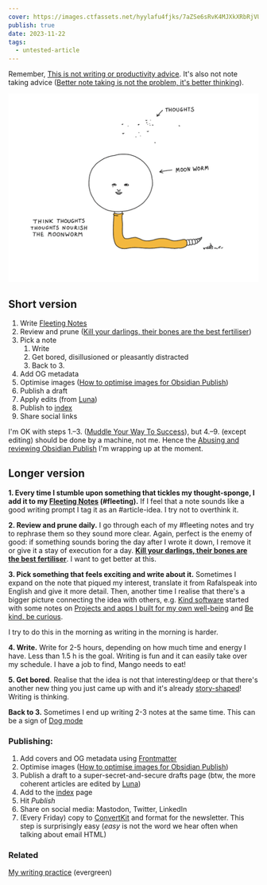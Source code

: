 ```yaml
---
cover: https://images.ctfassets.net/hyylafu4fjks/7aZSe6sRvK4MJXkXRbRjVU/9fcecb1c157e85ac43bdf1b2caed66a7/Untitled_Artwork_5.png
publish: true
date: 2023-11-22
tags:
  - untested-article
---
```

Remember, [This is not writing or productivity advice](<../This is not writing or productivity advice>). It's also not note taking advice ([Better note taking is not the problem, it's better thinking](<../Better note taking is not the problem, it's better thinking>)). 

![354](moonworm.webp)

## Short version

1. Write [Fleeting Notes](<../Fleeting Notes>)
2. Review and prune ([Kill your darlings, their bones are the best fertiliser](<../Kill your darlings, their bones are the best fertiliser>))
3. Pick a note
	1. Write
	2. Get bored, disillusioned or pleasantly distracted
	3. Back to 3.
4. Add OG metadata
5. Optimise images ([How to optimise images for Obsidian Publish](<../How to optimise images for Obsidian Publish>))
6. Publish a draft
7. Apply edits (from [Luna](https://www.lunifer.net))
8. Publish to [index](<../index>)
9. Share social links

I'm OK with steps 1.–3. ([Muddle Your Way To Success](<../Muddle Your Way To Success>)), but 4.–9. (except editing) should be done by a machine, not me. Hence the [Abusing and reviewing Obsidian Publish](<../Abusing and reviewing Obsidian Publish>) I'm wrapping up at the moment.

## Longer version

**1\. Every time I stumble upon something that tickles my thought-sponge, I add it to my [Fleeting Notes](<../Fleeting Notes>) (\#fleeting).** If I feel that a note sounds like a good writing prompt I tag it as an \#article-idea. I try not to overthink it.

**2\. Review and prune daily.** I go through each of my \#fleeting notes and try to rephrase them so they sound more clear. Again, perfect is the enemy of good: if something sounds boring the day after I wrote it down, I remove it or give it a stay of execution for a day. **[Kill your darlings, their bones are the best fertiliser](<../Kill your darlings, their bones are the best fertiliser>)**. I want to get better at this.

**3\. Pick something that feels exciting and write about it.** Sometimes I expand on the note that piqued my interest, translate it from Rafalspeak into English and give it more detail. Then, another time I realise that there's a bigger picture connecting the idea with others, e.g. [Kind software](<../Kind software>) started with some notes on [Projects and apps I built for my own well-being](<../Projects and apps I built for my own well-being>) and [Be kind, be curious](<../Be kind, be curious>). 

I try to do this in the morning as writing in the morning is harder.

**4\. Write.** Write for 2-5 hours, depending on how much time and energy I have. Less than 1.5 h is the goal. Writing is fun and it can easily take over my schedule. I have a job to find, Mango needs to eat!

**5\. Get bored**. Realise that the idea is not that interesting/deep or that there's another new thing you just came up with and it's already [story-shaped](<../Stories Help Us Learn, Teach and Remember>)! Writing is thinking.

**Back to 3.** Sometimes I end up writing 2-3 notes at the same time. This can be a sign of [Dog mode](<../Dog mode>)

### Publishing:

1. Add covers and OG metadata using [Frontmatter](https://frontmatter.codes/docs/markdown)
2. Optimise images ([How to optimise images for Obsidian Publish](<../How to optimise images for Obsidian Publish>))
3. Publish a draft to a super-secret-and-secure drafts page (btw, the more coherent articles are edited by [Luna](https://www.lunifer.net))
4. Add to the [index](<../index>) page
5. Hit *Publish*
6. Share on social media: Mastodon, Twitter, LinkedIn
7. (Every Friday) copy to [ConvertKit](https://convertkit.com) and format for the newsletter. This step is surprisingly easy (*easy* is not the word we hear often when talking about email HTML)



### Related

[My writing practice](<../My writing practice>) (evergreen)
